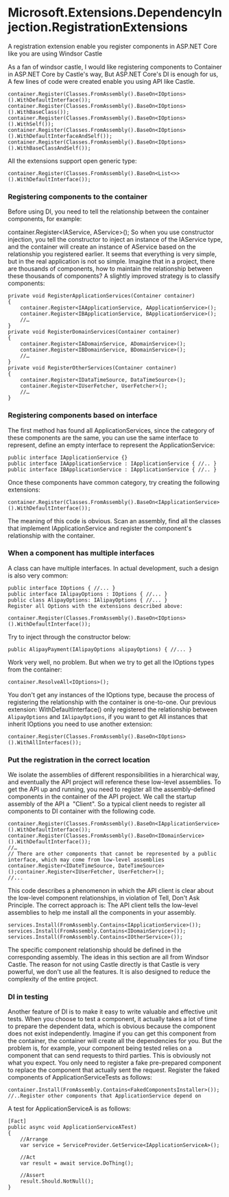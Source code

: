 # Microsoft.Extensions.DependencyInjection.RegistrationExtensions
A registration extension enable you register components in ASP.NET Core like you are using Windsor Castle

As a fan of windsor castle, I would like registering components to Container in ASP.NET Core by Castle's way, But 
ASP.NET Core's DI is enough for us, A few lines of code were created enable you using API like Castle.

```
container.Register(Classes.FromAssembly().BaseOn<IOptions>().WithDefaultInterface());
container.Register(Classes.FromAssembly().BaseOn<IOptions>().WithBaseClass());
container.Register(Classes.FromAssembly().BaseOn<IOptions>().WithSelf());
container.Register(Classes.FromAssembly().BaseOn<IOptions>().WithDefaultInterfaceAndSelf());
container.Register(Classes.FromAssembly().BaseOn<IOptions>().WithBaseClassAndSelf());
```
All the extensions support open generic type:
```
container.Register(Classes.FromAssembly().BaseOn<List<>>().WithDefaultInterface());
```

### Registering components to the container
Before using DI, you need to tell the relationship between the container components, for example:

container.Register<IAService, AService>();
So when you use constructor injection, you tell the constructor to inject an instance of the IAService type, and the container will create an instance of AService based on the relationship you registered earlier.
It seems that everything is very simple, but in the real application is not so simple. Imagine that in a project, there are thousands of components, how to maintain the relationship between these thousands of components?
A slightly improved strategy is to classify components:

```
private void RegisterApplicationServices(Container container)
{    
    container.Register<IAApplicationService, AApplicationService>();
    container.Register<IBApplicationService, BApplicationService>();
    //…
}
private void RegisterDomainServices(Container container)
{
    container.Register<IADomainService, ADomainService>();
    container.Register<IBDomainService, BDomainService>();
    //…
}
private void RegisterOtherServices(Container container)
{
    container.Register<IDataTimeSource, DataTimeSource>();
    container.Register<IUserFetcher, UserFetcher>();
    //…
}
```

### Registering components based on interface
The first method has found all ApplicationServices, since the category of these components are the same, you can use the same interface to represent, define an empty interface to represent the ApplicationService:

```
public interface IApplicationService {}
public interface IAApplicationService : IApplicationService { //.. }
public interface IBApplicationService : IApplicationService { //.. }
```

Once these components have common category, try creating the following extensions:
```
container.Register(Classes.FromAssembly().BaseOn<IApplicationService>().WithDefaultInterface());
```
The meaning of this code is obvious. Scan an assembly, find all the classes that implement IApplicationService and register the component's relationship with the container.

### When a component has multiple interfaces
A class can have multiple interfaces. In actual development, such a design is also very common:

```
public interface IOptions { //... }
public interface IAlipayOptions : IOptions { //... }
public class AlipayOptions: IAlipayOptions { //... }
Register all Options with the extensions described above:

container.Register(Classes.FromAssembly().BaseOn<IOptions>().WithDefaultInterface());
```

Try to inject through the constructor below:

```
public AlipayPayment(IAlipayOptions alipayOptions) { //... }
```

Work very well, no problem. But when we try to get all the IOptions types from the container:

```
container.ResolveAll<IOptions>();
```

You don't get any instances of the IOptions type, because the process of registering the relationship with the container is one-to-one. Our previous extension: WithDefaultInterface() only registered the relationship between `AlipayOptions` and `IAlipayOptions`, if you want to get All instances that inherit IOptions you need to use another extension:

```
container.Register(Classes.FromAssembly().BaseOn<IOptions>().WithAllInterfaces());
```

### Put the registration in the correct location
We isolate the assemblies of different responsibilities in a hierarchical way, and eventually the API project will reference these low-level assemblies. To get the API up and running, you need to register all the assembly-defined components in the container of the API project. We call the startup assembly of the API a  "Client".
So a typical client needs to register all components to DI container with the following code.

```
container.Register(Classes.FromAssembly().BaseOn<IApplicationService>().WithDefaultInterface());
container.Register(Classes.FromAssembly().BaseOn<IDomainService>().WithDefaultInterface());
//…
// There are other components that cannot be represented by a public interface, which may come from low-level assemblies
container.Register<IDateTimeSource, DateTimeSource>();container.Register<IUserFetcher, UserFetcher>();
//...
```

This code describes a phenomenon in which the API client is clear about the low-level component relationships, in violation of Tell, Don't Ask Principle. The correct approach is:
The API client tells the low-level assemblies to help me install all the components in your assembly.

```
services.Install(FromAssembly.Contains<IApplicationService>());
services.Install(FromAssembly.Contains<IDomainService>());
services.Install(FromAssembly.Contains<IOtherService>());
```

The specific component relationship should be defined in the corresponding assembly.
The ideas in this section are all from Windsor Castle. The reason for not using Castle directly is that Castle is very powerful, we don't use all the features. It is also designed to reduce the complexity of the entire project.

### DI in testing
Another feature of DI is to make it easy to write valuable and effective unit tests.
When you choose to test a component, it actually takes a lot of time to prepare the dependent data, which is obvious because the component does not exist independently. Imagine if you can get this component from the container, the container will create all the dependencies for you.
But the problem is, for example, your component being tested relies on a component that can send requests to third parties. This is obviously not what you expect. You only need to register a fake pre-prepared component to replace the component that actually sent the request.
Register the faked components of ApplicationServiceTests as follows:

```
container.Install(FromAssembly.Contains<FakedComponentsInstaller>());
//..Register other components that ApplicationService depend on
```

A test for ApplicationServiceA is as follows:

```
[Fact]
public async void ApplicationServiceATest)
{    
    //Arrange
    var service = ServiceProvider.GetService<IApplicationServiceA>();
    
    //Act
    var result = await service.DoThing();
    
    //Assert
    result.Should.NotNull();
}
```


